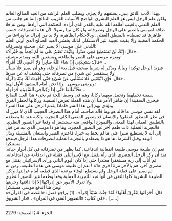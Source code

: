 ------------------------------------------------------------------------

بهذا الأدب اللائق بنبي، يستفهم ولا يجزم، ويطلب العلم الراشد من العبد
الصالح العالم.  
ولكن علم الرجل ليس هو العلم البشري الواضح الأسباب القريب النتائج، إنما
هو جانب من العلم اللدني بالغيب أطلعه الله عليه بالقدر الذي أراده، للحكمة
التي أرادها. ومن ثم فلا طاقة لموسى بالصبر على الرجل وتصرفاته ولو كان
نبيا رسولا. لأن هذه التصرفات حسب ظاهرها قد تصطدم بالمنطق العقلي،
وبالأحكام الظاهرة، ولا بد من إدراك ما وراءها من الحكمة المغيبة وإلا بقيت
عجيبة تثير الاستنكار. لذلك يخشى العبد الصالح الذي أوتي العلم اللدني على
موسى ألا يصبر على صحبته وتصرفاته:  
«قالَ: إِنَّكَ لَنْ تَسْتَطِيعَ مَعِيَ صَبْراً. وَكَيْفَ تَصْبِرُ عَلى ما لَمْ تُحِطْ بِهِ خُبْراً؟» .  
ويعزم موسى على الصبر والطاعة، ويستعين الله، ويقدم مشيئته:  
«قالَ: سَتَجِدُنِي إِنْ شاءَ اللَّهُ صابِراً وَلا أَعْصِي لَكَ أَمْراً» ..  
فيزيد الرجل توكيدا وبيانا، ويذكر له شرط صحبته قبل بدء الرحلة، وهو أن
يصبر فلا يسأل ولا يستفسر عن شيء من تصرفاته حتى يكشف له عن سرها:  
«قالَ: فَإِنِ اتَّبَعْتَنِي فَلا تَسْئَلْنِي عَنْ شَيْءٍ حَتَّى أُحْدِثَ لَكَ مِنْهُ ذِكْراً» .  
ويرضى موسى.. وإذا نحن أمام المشهد الأول لهما:  
«فَانْطَلَقا حَتَّى إِذا رَكِبا فِي السَّفِينَةِ خَرَقَها» ..  
سفينة تحملهما وتحمل معهما ركابا، وهم في وسط اللجة ثم يجيء هذا العبد
الصالح فيخرق السفينة! إن ظاهر الأمر هنا أن هذه الفعلة تعرض السفينة
وركابها لخطر الغرق وتؤدي بهم إلى هذا الشر فلماذا يقدم الرجل على هذا
الشر؟  
لقد نسي موسى ما قاله هو وما قاله صاحبه، أمام هذا التصرف العجيب الذي لا
مبرر له في نظر المنطق العقلي! والإنسان قد يتصور المعنى الكلي المجرد،
ولكنه عند ما يصطدم بالتطبيق العملي لهذا المعنى والنموذج الواقعي منه
يستشعر له وقعا غير التصور النظري. فالتجربة العملية ذات طعم آخر غير
التصور المجرد. وها هو ذا موسى الذي نبه من قبل إلى أنه لا يستطيع صبرا على
ما لم يحط به خبرا، فاعتزم الصبر واستعان بالمشيئة وبذل الوعد وقبل الشرط.
ها هو ذا يصطدم بالتجربة العملية لتصرفات هذا الرجل فيندفع مستنكرا.  
نعم إن طبيعة موسى طبيعة انفعالية اندفاعية، كما يظهر من تصرفاته في كل
أدوار حياته. منذ أن وكز الرجل المصري الذي رآه يقتتل مع الإسرائيلي فقتله
في اندفاعة من اندفاعاته. ثم أناب إلى ربه مستغفرا معتذرا حتى إذا كان
اليوم الثاني ورأى الإسرائيلي يقتتل مع مصري آخر، هم بالآخر مرة أخرى «1» !
نعم إن طبيعة موسى هي هذه الطبيعة. ومن ثم لم يصبر على فعلة الرجل ولم
يستطع الوفاء بوعده الذي قطعه أمام غرابتها. ولكن الطبيعة البشرية كلها
تلتقي في أنها تجد للتجربة العملية وقعا وطعما غير التصور النظري.  
ولا تدرك الأمور حق إدراكها إلا إذا ذاقتها وجربتها.  
ومن هنا اندفع موسى مستنكرا:  
«قالَ: أَخَرَقْتَها لِتُغْرِقَ أَهْلَها؟ لَقَدْ جِئْتَ شَيْئاً إِمْراً» . (1) يراجع فصل: «القصة في
القرآن» في كتاب: «التصوير الفني في القرآن» . «دار الشروق» . \[.....\]

------------------------------------------------------------------------

الجزء: 4 ¦ الصفحة: 2279
